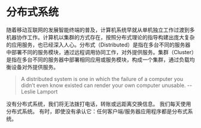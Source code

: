 # 分布式系统

随着移动互联网的发展智能终端的普及，计算机系统早就从单机独立工作过渡到多机器协作工作。计算机以集群的方式存在，按照分布式理论的指导构建出庞大复杂的应用服务，也已经深入人心。分布式（Distributed）是指在多台不同的服务器中部署不同的服务模块，通过远程调用协同工作，对外提供服务。集群（Cluster）是指在多台不同的服务器中部署相同应用或服务模块，构成一个集群，通过负载均衡设备对外提供服务。

> A distributed system is one in which the failure of a computer you didn’t even know existed can render your own computer unusable.
> -- Leslie Lamport

没有分布式系统，我们将无法拨打电话，转账或远距离交换信息。 我们每天使用分布式系统。 有时，即使没有承认它：任何客户端/服务器应用程序都是分布式系统。

